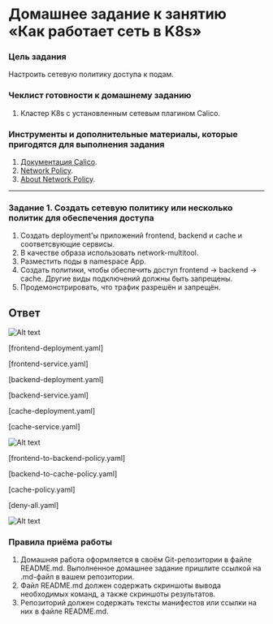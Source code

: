 # Домашнее задание к занятию «Как работает сеть в K8s»

### Цель задания

Настроить сетевую политику доступа к подам.

### Чеклист готовности к домашнему заданию

1. Кластер K8s с установленным сетевым плагином Calico.

### Инструменты и дополнительные материалы, которые пригодятся для выполнения задания

1. [Документация Calico](https://www.tigera.io/project-calico/).
2. [Network Policy](https://kubernetes.io/docs/concepts/services-networking/network-policies/).
3. [About Network Policy](https://docs.projectcalico.org/about/about-network-policy).

---

### Задание 1. Создать сетевую политику или несколько политик для обеспечения доступа

1. Создать deployment'ы приложений frontend, backend и cache и соответсвующие сервисы.
2. В качестве образа использовать network-multitool.
3. Разместить поды в namespace App.
4. Создать политики, чтобы обеспечить доступ frontend -> backend -> cache. Другие виды подключений должны быть запрещены.
5. Продемонстрировать, что трафик разрешён и запрещён.

## Ответ

![Alt text](https://github.com/wineperm/SHDEVOPS-2/assets/15356046/17ae0994-b76c-4e8b-9ccb-f04f008f0fb3)

[frontend-deployment.yaml]

[frontend-service.yaml]

[backend-deployment.yaml]

[backend-service.yaml]

[cache-deployment.yaml]

[cache-service.yaml]

![Alt text](https://github.com/wineperm/SHDEVOPS-2/assets/15356046/02d5d557-ac25-442e-8886-1923d388b87f)

[frontend-to-backend-policy.yaml]

[backend-to-cache-policy.yaml]

[cache-policy.yaml]

[deny-all.yaml]

![Alt text](https://github.com/wineperm/SHDEVOPS-2/assets/15356046/717145b5-b66a-4b41-a52f-2a5cd4612455)

### Правила приёма работы

1. Домашняя работа оформляется в своём Git-репозитории в файле README.md. Выполненное домашнее задание пришлите ссылкой на .md-файл в вашем репозитории.
2. Файл README.md должен содержать скриншоты вывода необходимых команд, а также скриншоты результатов.
3. Репозиторий должен содержать тексты манифестов или ссылки на них в файле README.md.

